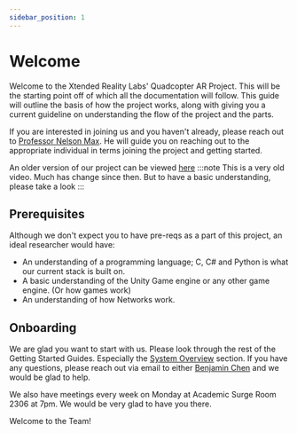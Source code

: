 ```yaml
---
sidebar_position: 1
---
```


# Welcome

Welcome to the Xtended Reality Labs' Quadcopter AR Project. This will be the starting point off of which all the
documentation will follow. This guide will outline the basis of how the project works, along with giving you a
current guideline on understanding the flow of the project and the parts.

If you are interested in joining us and you haven't already, please reach out to [Professor Nelson Max](mailto:max@cs.ucdavis.edu).
He will guide you on reaching out to the appropriate individual in terms joining the project and getting started.

An older version of our project can be viewed [here](https://drive.google.com/file/d/1-HHOPozhRY5PVgjHw9CNeOgYKYicRlzg/view?usp=sharing)
:::note
This is a very old video. Much has change since then. But to have a basic understanding, please take a look
:::

## Prerequisites
Although we don't expect you to have pre-reqs as a part of this project, an ideal researcher would have:
- An understanding of a programming language; C, C# and Python is what our current stack is built on.
- A basic understanding of the Unity Game engine or any other game engine. (Or how games work)
- An understanding of how Networks work.

## Onboarding
We are glad you want to start with us. Please look through the rest of the Getting Started Guides. Especially the
[System Overview](system-overview) section. If you have any questions, please reach out via email to either
[Benjamin Chen](mailto:bcgchen@ucdavis.edu) and we would be glad
to help.

We also have meetings every week on Monday at Academic Surge Room 2306 at 7pm. We would be very glad to have you there.

Welcome to the Team!

